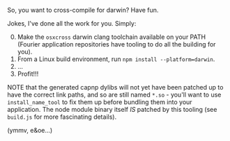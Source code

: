 So, you want to cross-compile for darwin? Have fun.

Jokes, I've done all the work for you. Simply:

0. Make the `osxcross` darwin clang toolchain available on your PATH
   (Fourier application repositories have tooling to do all the building for you).
1. From a Linux build environment, run `npm install --platform=darwin`.
2. ...
3. Profit!!!

NOTE that the generated capnp dylibs will not yet have been patched up to have the correct link
paths, and so are still named `*.so` - you'll want to use `install_name_tool` to fix them up before
bundling them into your application. The node module binary itself *IS* patched by this tooling (see
`build.js` for more fascinating details).

(ymmv, e&oe...)
